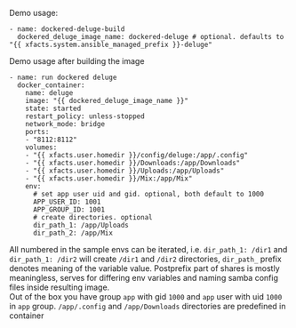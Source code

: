 Demo usage:
```
- name: dockered-deluge-build
  dockered_deluge_image_name: dockered-deluge # optional. defaults to "{{ xfacts.system.ansible_managed_prefix }}-deluge"
```

Demo usage after building the image
```
- name: run dockered deluge
  docker_container:
    name: deluge
    image: "{{ dockered_deluge_image_name }}"
    state: started
    restart_policy: unless-stopped
    network_mode: bridge
    ports:
    - "8112:8112"
    volumes:
    - "{{ xfacts.user.homedir }}/config/deluge:/app/.config"
    - "{{ xfacts.user.homedir }}/Downloads:/app/Downloads"
    - "{{ xfacts.user.homedir }}/Uploads:/app/Uploads"
    - "{{ xfacts.user.homedir }}/Mix:/app/Mix"
    env:
      # set app user uid and gid. optional, both default to 1000
      APP_USER_ID: 1001
      APP_GROUP_ID: 1001
      # create directories. optional
      dir_path_1: /app/Uploads
      dir_path_2: /app/Mix
```
All numbered in the sample envs can be iterated, i.e. `dir_path_1: /dir1` and `dir_path_1: /dir2` will create `/dir1` and `/dir2` directories, `dir_path_` prefix denotes meaning of the variable value. Postprefix part of shares is mostly meaningless, serves for differing env variables and naming samba config files inside resulting image.  
Out of the box you have group `app` with gid `1000` and `app` user with uid `1000` in `app` group. `/app/.config` and `/app/Downloads` directories are predefined in container
